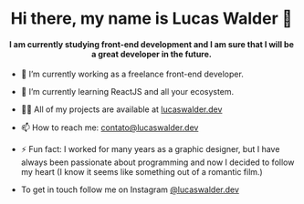 <h1 align="center">Hi there, my name is Lucas Walder 👋</h1>
<h4 align="center">I am currently studying front-end development and I am sure that I will be a great developer in the future.</h3>


- 🔭 I’m currently working as a freelance front-end developer.

- 🌱 I’m currently learning ReactJS and all your ecosystem.

- 👨‍💻 All of my projects are available at <a href="https://lucaswalder.dev">lucaswalder.dev<a/>

- 📫 How to reach me: contato@lucaswalder.dev

- ⚡ Fun fact: I worked for many years as a graphic designer, but I have always been passionate about programming and now I decided to follow my heart (I know it seems like something out of a romantic film.)

- To get in touch follow me on Instagram <a href="instagram.com/lucaswalder.dev">@lucaswalder.dev</a>




<!--
**lucaswalder/lucaswalder** is a ✨ _special_ ✨ repository because its `README.md` (this file) appears on your GitHub profile.

Here are some ideas to get you started:

- 🔭 I’m currently working on ...
- 🌱 I’m currently learning ...
- 👯 I’m looking to collaborate on ...
- 🤔 I’m looking for help with ...
- 💬 Ask me about ...
- 📫 How to reach me: ...
- 😄 Pronouns: ...
- ⚡ Fun fact: ...
-->
